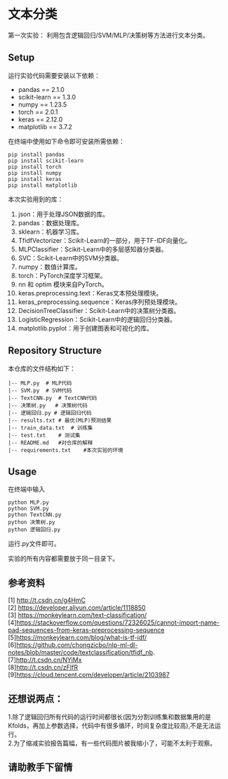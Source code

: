 # 文本分类
第一次实验：
利用包含逻辑回归/SVM/MLP/决策树等方法进行文本分类。



## Setup

运行实验代码需要安装以下依赖：

- pandas == 2.1.0
- scikit-learn == 1.3.0
- numpy == 1.23.5
- torch == 2.0.1
- keras == 2.12.0
- matplotlib == 3.7.2
  
在终端中使用如下命令即可安装所需依赖：

```shell
pip install pandas
pip install scikit-learn
pip install torch
pip install numpy
pip install keras
pip install matplotlib
```
本次实验用到的库：

1. json：用于处理JSON数据的库。
2. pandas：数据处理库。
3. sklearn：机器学习库。
4. TfidfVectorizer：Scikit-Learn的一部分，用于TF-IDF向量化。
5. MLPClassifier：Scikit-Learn中的多层感知器分类器。
6. SVC：Scikit-Learn中的SVM分类器。
7. numpy：数值计算库。
8. torch：PyTorch深度学习框架。
9. nn 和 optim 模块来自PyTorch。
10. keras.preprocessing.text：Keras文本预处理模块。
11. keras_preprocessing.sequence：Keras序列预处理模块。
12. DecisionTreeClassifier：Scikit-Learn中的决策树分类器。
13. LogisticRegression：Scikit-Learn中的逻辑回归分类器。
14. matplotlib.pyplot：用于创建图表和可视化的库。
 

## Repository Structure 

本仓库的文件结构如下：

```
|-- MLP.py	# MLP代码
|-- SVM.py  # SVM代码
|-- TextCNN.py  # TextCNN代码
|-- 决策树.py   # 决策树代码
|-- 逻辑回归.py # 逻辑回归代码
|-- results.txt # 最优(MLP)预测结果
|-- train_data.txt	# 训练集
|-- test.txt	# 测试集
|-- README.md   #对仓库的解释
|-- requirements.txt    #本次实验的环境
```



## Usage

在终端中输入

```shell
python MLP.py
python SVM.py
python TextCNN.py
python 决策树.py
python 逻辑回归.py
```

运行.py文件即可。

实验的所有内容都需要放于同一目录下。

## 参考资料
[1] http://t.csdn.cn/g4HmC \
[2] https://developer.aliyun.com/article/1118850 \
[3] https://monkeylearn.com/text-classification/ \
[4]https://stackoverflow.com/questions/72326025/cannot-import-name-pad-sequences-from-keras-preprocessing-sequence \
[5]https://monkeylearn.com/blog/what-is-tf-idf/ \
[6]https://github.com/chongzicbo/nlp-ml-dl-notes/blob/master/code/textclassification/tfidf_nb. \
[7]http://t.csdn.cn/NYiMx \
[8]http://t.csdn.cn/zFIfR \
[9]https://cloud.tencent.com/developer/article/2103987


## 还想说两点：
1.除了逻辑回归所有代码的运行时间都很长(因为分割训练集和数据集用的是Kfolds，再加上参数选择，代码中有很多循环，时间复杂度比较高),不是无法运行。\
2.为了缩减实验报告篇幅，有一些代码图片被我缩小了，可能不太利于观察。
## 请助教手下留情